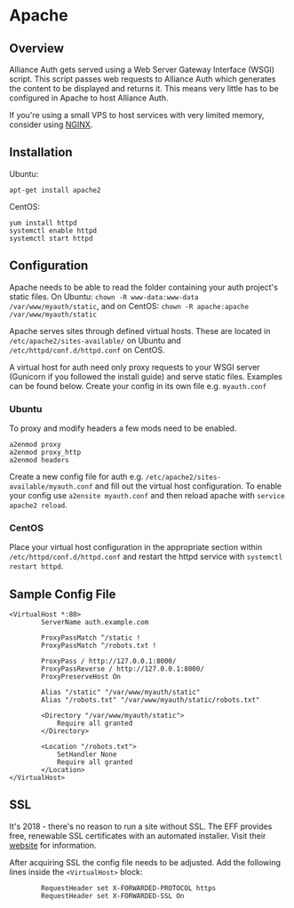# Apache

## Overview

Alliance Auth gets served using a Web Server Gateway Interface (WSGI) script. This script passes web requests to Alliance Auth which generates the content to be displayed and returns it. This means very little has to be configured in Apache to host Alliance Auth.

If you're using a small VPS to host services with very limited memory, consider using [NGINX](nginx.md).

## Installation

Ubuntu:

    apt-get install apache2

CentOS:

    yum install httpd
    systemctl enable httpd
    systemctl start httpd

## Configuration

Apache needs to be able to read the folder containing your auth project's static files. On Ubuntu: `chown -R www-data:www-data /var/www/myauth/static`, and on CentOS: `chown -R apache:apache /var/www/myauth/static`

Apache serves sites through defined virtual hosts. These are located in `/etc/apache2/sites-available/` on Ubuntu and `/etc/httpd/conf.d/httpd.conf` on CentOS.

A virtual host for auth need only proxy requests to your WSGI server (Gunicorn if you followed the install guide) and serve static files. Examples can be found below. Create your config in its own file e.g. `myauth.conf`

### Ubuntu

To proxy and modify headers a few mods need to be enabled.

    a2enmod proxy
    a2enmod proxy_http
    a2enmod headers

Create a new config file for auth e.g. `/etc/apache2/sites-available/myauth.conf` and fill out the virtual host configuration. To enable your config use `a2ensite myauth.conf` and then reload apache with `service apache2 reload`.

### CentOS

Place your virtual host configuration in the appropriate section within `/etc/httpd/conf.d/httpd.conf` and restart the httpd service with `systemctl restart httpd`.

## Sample Config File

```
<VirtualHost *:80>
        ServerName auth.example.com
    
        ProxyPassMatch ^/static !
        ProxyPassMatch ^/robots.txt !

        ProxyPass / http://127.0.0.1:8000/
        ProxyPassReverse / http://127.0.0.1:8000/
        ProxyPreserveHost On

        Alias "/static" "/var/www/myauth/static"
        Alias "/robots.txt" "/var/www/myauth/static/robots.txt"

        <Directory "/var/www/myauth/static">
            Require all granted
        </Directory>

        <Location "/robots.txt">
            SetHandler None
            Require all granted
        </Location>
</VirtualHost>
```

## SSL

It's 2018 - there's no reason to run a site without SSL. The EFF provides free, renewable SSL certificates with an automated installer. Visit their [website](https://certbot.eff.org/) for information.

After acquiring SSL the config file needs to be adjusted. Add the following lines inside the `<VirtualHost>` block:

```
        RequestHeader set X-FORWARDED-PROTOCOL https
        RequestHeader set X-FORWARDED-SSL On
```
